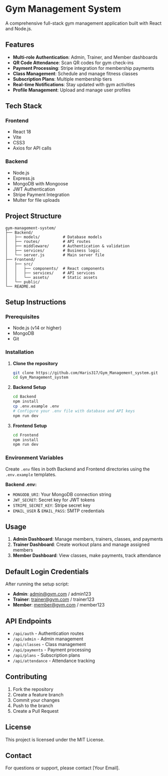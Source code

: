# Gym Management System

A comprehensive full-stack gym management application built with React and Node.js.

## Features

- **Multi-role Authentication**: Admin, Trainer, and Member dashboards
- **QR Code Attendance**: Scan QR codes for gym check-ins
- **Payment Processing**: Stripe integration for membership payments
- **Class Management**: Schedule and manage fitness classes
- **Subscription Plans**: Multiple membership tiers
- **Real-time Notifications**: Stay updated with gym activities
- **Profile Management**: Upload and manage user profiles

## Tech Stack

### Frontend
- React 18
- Vite
- CSS3
- Axios for API calls

### Backend
- Node.js
- Express.js
- MongoDB with Mongoose
- JWT Authentication
- Stripe Payment Integration
- Multer for file uploads

## Project Structure

```
gym-management-system/
├── Backend/
│   ├── models/          # Database models
│   ├── routes/          # API routes
│   ├── middleware/      # Authentication & validation
│   ├── services/        # Business logic
│   └── server.js        # Main server file
├── Frontend/
│   ├── src/
│   │   ├── components/  # React components
│   │   ├── services/    # API services
│   │   └── assets/      # Static assets
│   └── public/
└── README.md
```

## Setup Instructions

### Prerequisites
- Node.js (v14 or higher)
- MongoDB
- Git

### Installation

1. **Clone the repository**
   ```bash
   git clone https://github.com/Haris317/Gym_Management_system.git
   cd Gym_Management_system
   ```

2. **Backend Setup**
   ```bash
   cd Backend
   npm install
   cp .env.example .env
   # Configure your .env file with database and API keys
   npm run dev
   ```

3. **Frontend Setup**
   ```bash
   cd Frontend
   npm install
   npm run dev
   ```

### Environment Variables

Create `.env` files in both Backend and Frontend directories using the `.env.example` templates.

**Backend .env:**
- `MONGODB_URI`: Your MongoDB connection string
- `JWT_SECRET`: Secret key for JWT tokens
- `STRIPE_SECRET_KEY`: Stripe secret key
- `EMAIL_USER` & `EMAIL_PASS`: SMTP credentials

## Usage

1. **Admin Dashboard**: Manage members, trainers, classes, and payments
2. **Trainer Dashboard**: Create workout plans and manage assigned members
3. **Member Dashboard**: View classes, make payments, track attendance

## Default Login Credentials

After running the setup script:
- **Admin**: admin@gym.com / admin123
- **Trainer**: trainer@gym.com / trainer123
- **Member**: member@gym.com / member123

## API Endpoints

- `/api/auth` - Authentication routes
- `/api/admin` - Admin management
- `/api/classes` - Class management
- `/api/payments` - Payment processing
- `/api/plans` - Subscription plans
- `/api/attendance` - Attendance tracking

## Contributing

1. Fork the repository
2. Create a feature branch
3. Commit your changes
4. Push to the branch
5. Create a Pull Request

## License

This project is licensed under the MIT License.

## Contact

For questions or support, please contact [Your Email].